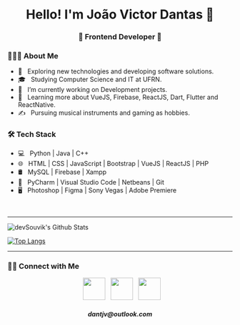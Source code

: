 
<h1 align="center">Hello! I'm João Victor Dantas 👋 </h1>
<h3 align="center">🚀 Frontend Developer 🚀</h3>
<div>
<div align="left"> 
  <h3> 👨🏻‍💻 About Me </h3>

  - 🤔 &nbsp; Exploring new technologies and developing software solutions.
  - 🎓 &nbsp; Studying Computer Science and IT at UFRN.
  - 💼 &nbsp; I’m currently working on Development projects.
  - 🌱 &nbsp; Learning more about VueJS, Firebase, ReactJS, Dart, Flutter and ReactNative.
  - ✍️ &nbsp; Pursuing musical instruments and gaming as hobbies.  
</div> 
</div>
<h3>🛠 Tech Stack</h3>

- 💻 &nbsp; Python | Java | C++  
- 🌐 &nbsp; HTML | CSS | JavaScript | Bootstrap | VueJS | ReactJS | PHP
- 🛢 &nbsp; MySQL | Firebase | Xampp
- 🔧 &nbsp; PyCharm | Visual Studio Code | Netbeans | Git
- 🖥 &nbsp; Photoshop | Figma | Sony Vegas | Adobe Premiere

<br>
<hr>
<img align="center" src="https://github-readme-stats.vercel.app/api?username=vicdant1&include_all_commits=true&count_private=true&show_icons=true&line_height=20&title_color=7A7ADB&icon_color=2234AE&text_color=D3D3D3&bg_color=0,000000,130F40" alt="devSouvik's Github Stats">

</br>

[![Top Langs](https://github-readme-stats.vercel.app/api/top-langs/?username=vicdant1&layout=compact&text_color=daf7dc&bg_color=151515)](https://github.com/vicdant1/github-readme-stats)

<hr>
<h3> 🤝🏻 Connect with Me </h3>

<p align="center">
&nbsp; <a href="https://twitter.com/vic_dant1" target="_blank" rel="noopener noreferrer"><img src="https://img.icons8.com/plasticine/100/000000/twitter.png" width="50" /></a> 
&nbsp; <a href="https://www.instagram.com/vic_dant1/" target="_blank" rel="noopener noreferrer"><img src="https://img.icons8.com/plasticine/100/000000/instagram-new.png" width="50" /></a>  
&nbsp; <a href="https://www.linkedin.com/in/joão-victor-dantas-do-nascimento-995b1b1b5/" target="_blank" rel="noopener noreferrer"><img src="https://img.icons8.com/plasticine/100/000000/linkedin.png" width="50" /></a>
  <h5 align="center">dantjv@outlook.com</h5>
</p>
</div>
